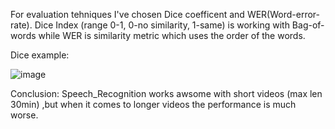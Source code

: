 For evaluation tehniques I've chosen Dice coefficent and WER(Word-error-rate). Dice Index (range 0-1, 0-no similarity, 1-same) is working with Bag-of-words while WER is 
similarity metric which uses the order of the words.

Dice example:

![image](https://user-images.githubusercontent.com/72815294/220470225-c32541bb-55d0-4d07-b888-079a919b9c9f.png)



Conclusion: Speech_Recognition works awsome with short videos (max len 30min) ,but when it comes to longer videos the performance is much worse. 
